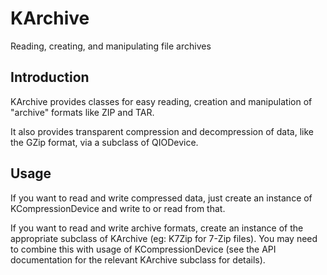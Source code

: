 # KArchive

Reading, creating, and manipulating file archives

## Introduction

KArchive provides classes for easy reading, creation and manipulation of
"archive" formats like ZIP and TAR.

It also provides transparent compression and decompression of data, like the
GZip format, via a subclass of QIODevice.

## Usage

If you want to read and write compressed data, just create an instance of
KCompressionDevice and write to or read from that.

If you want to read and write archive formats, create an instance of the
appropriate subclass of KArchive (eg: K7Zip for 7-Zip files).  You may need to
combine this with usage of KCompressionDevice (see the API documentation for the
relevant KArchive subclass for details).

